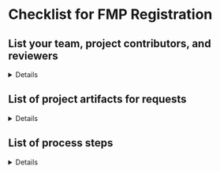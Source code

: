 # Checklist for FMP Registration

## List your team, project contributors, and reviewers
<details>

### Product Team
- OCTO-DE Product Lead: Premal Shah
- Product Manager: Mary Wang
- FE Engineer: Rachel Eiting
- BE Engineer: Bryan Alexander
- Designer: Brian Wilke
- Researcher: Rachael Penfil, Steven Straily
- Slack channel: #ivc-forms
- GitHub tag: 

</details>

## List of project artifacts for requests

<details>

- [Collaboration cycle intake](https://app.zenhub.com/workspaces/ivc-forms-652da2d3f0ae4c0016bfb109/issues/gh/department-of-veterans-affairs/va.gov-team/74178)
- [CAIA intake](https://app.zenhub.com/workspaces/ivc-forms-652da2d3f0ae4c0016bfb109/issues/gh/department-of-veterans-affairs/va.gov-team/74190)
  - [IA design](https://github.com/department-of-veterans-affairs/va.gov-team/blob/master/products/information-architecture/ia-design-docs/foreign-medical-program-registration.md)
  - [IA tracker](https://app.zenhub.com/workspaces/ivc-forms-652da2d3f0ae4c0016bfb109/issues/gh/department-of-veterans-affairs/va.gov-team/75464)
- [Product outline](https://github.com/department-of-veterans-affairs/va.gov-team/blob/master/products/health-care/foreign-medical-program/10-7959f-1/10-7959f-1%20product%20outline.md)
- [Designs](https://www.figma.com/design/PzB1F5TYuBK5KQgPbuhAwH?fuid=1327362173304198026&prev-plan-id=1327362175468449563&prev-plan-type=team&prev-selected-view=recentsAndSharing&prev-tab=recently-viewed)
- [Research plan](https://github.com/department-of-veterans-affairs/va.gov-team/blob/master/products/health-care/foreign-medical-program/10-7959f-1/research/users/research-plan.md)
- [Conversation guide](https://github.com/department-of-veterans-affairs/va.gov-team/blob/master/products/health-care/foreign-medical-program/10-7959f-1/research/users/conversation-guide.md)
- [Analytics implementation request](https://app.zenhub.com/workspaces/ivc-forms-652da2d3f0ae4c0016bfb109/issues/gh/department-of-veterans-affairs/va.gov-team/77616)
- [Domo dashboard request](https://github.com/department-of-veterans-affairs/va.gov-team/issues/86028#issuecomment-2173645173)
- Authenticated test-user logins, when applicable. **_Do not put staging credentials in your va.gov-team ticket; store or reference them in a .md file in the va.gov-team-sensitive repository_**
- Product URL(s)
     - [FMP registration form url](https://staging.va.gov/health-care/foreign-medical-program/register-form-10-7959f-1/)
- TestRail 
     - [Test cases](https://dsvavsp.testrail.io/index.php?/suites/view/2993&group_by=cases:section_id&group_order=asc&display_deleted_cases=0)
     - [Test plans](https://dsvavsp.testrail.io/index.php?/runs/overview/77)
- Accessibility Testing [ticket](https://github.com/department-of-veterans-affairs/va.gov-team/issues/89740)
- Technical diagrams (architecture diagram, sequence diagram)
- Any new publicly-exposed endpoints
- Any new interactions with dependent VA backends
- [Release plan](https://github.com/department-of-veterans-affairs/va.gov-team/blob/master/products/health-care/foreign-medical-program/10-7959f-1/fmp-registration-release-plan.md)
- Product guide for contact center: draft to be added

</details>
     
## List of process steps

<details>


- [x] Discovery
     - [ ] Does the solution require engagement with downstream system
          - [ ] Is there a data change, and can the downstream system accept the data?
- [x] Create Epic to identify the problem and solution
- [x] Create corresponding stories to align with the work needed (start with this list!)
- [x] Initial design
     - [x] Lo-Fi design ideas
     - [x] Presentation and agreement with the team on direction
          - [x] Confirm Frontend and Backend efforts
     - [x] Presentation to Stakeholders and downstream system representatives
- [x] Submit Collaboration Cycle request ticket
- [x] Schedule Design Intent review - Refer back to the initial Collaboration Cycle Request ticket
     - [x] Present design and obtain feedback
- [x] Request Content & IA review - Refer back to the initial Collaboration Cycle Request ticket
- [x] Finalize design with feedback
     - [x] Present to team, stakeholders and any other interested parties
- [x] Create prototype or basic working functionality in environments
     - [x] The team can determine the best path, used for research
- [x] Create Research Plan and Conversation Guide
- [x] Schedule Midpoint Review - Refer back to the initial Collaboration Cycle Request ticket
- [x] Request Research Review - Refer back to the initial Collaboration Cycle Request ticket
- [x] Schedule research sessions with Perigean
- [x] Conduct research sessions
     - [x] Synthesize research findings
     - [x] Review findings with the team
     - [x] Make any necessary tickets/changes for design
- [x] Create Use Cases
     - [x] Identify test users
- [x] Create Release Plan
- [x] Complete development
     - [x] Engineers work with Designers on any questions/clarifications
     - [x] Present to team for validation
     - [x] Present to Stakeholders for validation
- [ ] **Engage downstream system team for End-to-End QA coordination**
     - [x] Create E2E use cases and document results
     - [ ] **Obtain signoff from downstream system team**
- [ ] **Request Analytics review - Refer back to the initial Collaboration Cycle Request ticket**
- [ ] Complete QA and Accessibility QA
     - [ ] Complete QA with feature toggle enabled and disabled to confirm toggle effectiveness (Reference [Testing process notes](https://github.com/department-of-veterans-affairs/va.gov-team/blob/master/products/health-care/application/va-application/10-10EZ%20Form/Testing%20with%20the%20Feature%20Toggle.md))
     - [ ] [Accessbility QA ticket template](https://github.com/department-of-veterans-affairs/va.gov-team/issues/new?assignees=briandeconinck&labels=a11y-testing&template=a11y-testing.yaml&title=Accessibility+Testing+for+%5BTeam+Name%2C+Product+Name%2C+Feature+Name%5D)
- [x] Request Staging Review - Refer back to the initial Collaboration Cycle Request ticket
     - [ ] **Review findings with the team**
     - [ ] **Create tickets for work to be completed before launch**
- [x] Create Usability and/or UAT research plan and conversation guide
- [x] Request Research Plan review
- [x] Schedule Usability/UAT sessions with Perigean
- [x] Conduct Usability/UAT sessions
     - [x] Synthesize research findings, if needed (not usually needed for UAT)
     - [x] Review findings with the team
     - [x] Make any necessary tickets/changes for design and/or development
- [x] Complete any Design and/or Development work from Usability/UAT sessions
- [x] Update Error matrix documentation with any new error states
- [x] Update any FE and/or BE Engineering documentation
- [x] Request Privacy, Security, Infrastructure readiness review - Refer back to the initial Collaboration Cycle Request ticket
- [x] Update Contact Center guide
     - [ ] **Coordinate with IVC Contact Center**
      - [x] Submit Contact Center guide review [ticket](https://github.com/department-of-veterans-affairs/va.gov-team/issues/90047)
- [ ] **Update Release Plan**
     - [ ] **Include E2E test results & signoff**
- [ ] Schedule or close all remaining tickets
     - Some tickets may be backlogged for future work, as they were not required to launch
- [x] Coordinate with CAIA
     - [ ] **confirmation email review** [ticket](https://app.zenhub.com/workspaces/ivc-forms-652da2d3f0ae4c0016bfb109/issues/gh/department-of-veterans-affairs/va.gov-team/89338)
     - [ ] **react widget** [ticket](https://github.com/department-of-veterans-affairs/va.gov-team/issues/88012#issuecomment-2256789193)
     - [ ] **Coordinate with VA Notify**
- [ ] **Conduct Launch Go/No Go with the team**
     - [ ] **Review this checklist**
     - [ ] **Review Release Plan**
- [ ] **Launch in a phased manner, according to Release Plan**
- [ ] **Continuous check-ins with downstream system**
- [x] Conduct Usability/UAT sessions
     - [x] Synthesize research findings, if needed (not usually needed for UAT)
     - [x] Review findings with the team
     - [x] Make any necessary tickets for design and/or development
- [ ] Impact review session to present the impact that the change has had on the product (~1 month after 100% launch)


</details>
